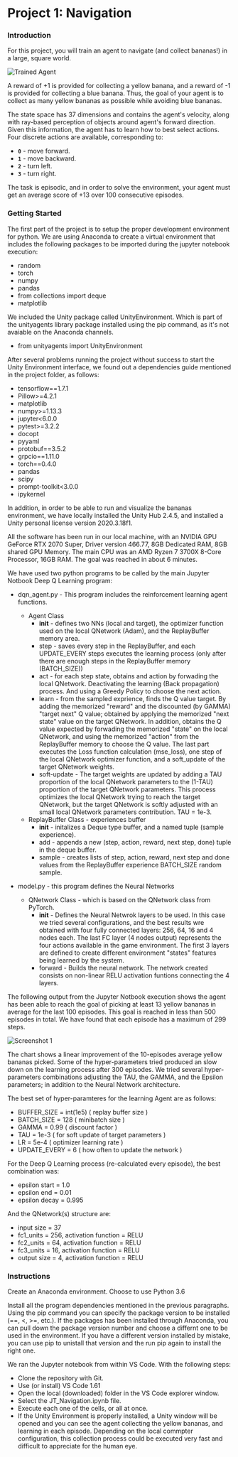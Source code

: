 [//]: # (Image References)

[image1]: https://user-images.githubusercontent.com/10624937/42135619-d90f2f28-7d12-11e8-8823-82b970a54d7e.gif "Trained Agent"
[image2]: https://github.com/jesus-tamez-2021/p1_navigation/blob/89c5023f40f9797ea4120bf1a916f5d1f4e52eb8/image2.PNG

# Project 1: Navigation

### Introduction

For this project, you will train an agent to navigate (and collect bananas!) in a large, square world.  

![Trained Agent][image1]

A reward of +1 is provided for collecting a yellow banana, and a reward of -1 is provided for collecting a blue banana.  Thus, the goal of your agent is to collect as many yellow bananas as possible while avoiding blue bananas.  

The state space has 37 dimensions and contains the agent's velocity, along with ray-based perception of objects around agent's forward direction.  Given this information, the agent has to learn how to best select actions.  Four discrete actions are available, corresponding to:
- **`0`** - move forward.
- **`1`** - move backward.
- **`2`** - turn left.
- **`3`** - turn right.

The task is episodic, and in order to solve the environment, your agent must get an average score of +13 over 100 consecutive episodes.

### Getting Started

The first part of the project is to setup the proper development environment for python. We are using Anaconda to create a virtual environment that includes the following packages to be imported during the jupyter notebook execution:
- random
- torch
- numpy
- pandas
- from collections import deque
- matplotlib

We included the Unity package called UnityEnvironment. Which is part of the unityagents library package installed using the pip command, as it's not avaiable on the Anaconda channels.
- from unityagents import UnityEnvironment

After several problems running the project without success to start the Unity Environment interface, we found out a dependencies guide mentioned in the project folder, as follows:
- tensorflow==1.7.1
- Pillow>=4.2.1
- matplotlib
- numpy>=1.13.3
- jupyter<6.0.0
- pytest>=3.2.2
- docopt
- pyyaml
- protobuf==3.5.2
- grpcio==1.11.0
- torch==0.4.0
- pandas
- scipy
- prompt-toolkit<3.0.0
- ipykernel

In addition, in order to be able to run and visualize the bananas environment, we have locally installed the Unity Hub 2.4.5, and installed a Unity personal license version 2020.3.18f1.

All the software has been run in our local machine, with an NVIDIA GPU GeForce RTX 2070 Super, Driver version 466.77, 8GB Dedicated RAM, 8GB shared GPU Memory. The main CPU was an AMD Ryzen 7 3700X 8-Core Processor, 16GB RAM. The goal was reached in about 6 minutes.

We have used two python programs to be called by the main Jupyter Notbook Deep Q Learning program:
- dqn_agent.py - This program includes the reinforcement learning agent functions.
  - Agent Class
    - __init__ - defines two NNs (local and target), the optimizer function used on the local QNetwork (Adam), and the ReplayBuffer memory area.
    - step - saves every step in the ReplayBuffer, and each UPDATE_EVERY steps executes the learning process (only after there are enough steps in the ReplayBuffer memory (BATCH_SIZE))
    - act - for each step state, obtains and action by forwading the local QNetwork. Deactivating the learning (Back propagation) process. And using a Greedy Policy to choose the next action.
    - learn - from the sampled exprience, finds the Q value target. By adding the memorized "reward" and the discounted (by GAMMA) "target next" Q value; obtained by applying the memorized "next state" value on the target QNetwork. In addition, obtains the Q value expected by forwading the memorized "state" on the local QNetwork, and using the memorized "action" from the ReplayBuffer memory to choose the Q value. The last part executes the Loss function calculation (mse_loss), one step of the local QNetwork optimizer function, and a soft_update of the target QNetwork weights.
    - soft-update - The target weights are updated by adding a TAU proportion of the local QNetwork parameters to the (1-TAU) proportion of the target QNetwork parameters. This process optimizes the local QNetwork trying to reach the target QNetwork, but the target QNetwork is softly adjusted with an small local QNetwork parameters contribution. TAU = 1e-3.
  - ReplayBuffer Class - experiences buffer
    - __init__ - initalizes a Deque type buffer, and a named tuple (sample experience).
    - add - appends a new (step, action, reward, next step, done) tuple in the deque buffer.
    - sample - creates lists of step, action, reward, next step and done values from the ReplayBuffer experience BATCH_SIZE random sample.
  
- model.py - this program defines the Neural Networks
  - QNetwork Class - which is based on the QNetwork class from PyTorch.
    - __init__ - Defines the Neural Netwrok layers to be used. In this case we tried several configurations, and the best results wre obtained with four fully connected layers: 256, 64, 16 and 4 nodes each. The last FC layer (4 nodes output) represents the four actions available in the game environment. The first 3 layers are defined to create different environment "states" features being learned by the system.
    - forward - Builds the neural network. The network created consists on non-linear RELU activation funtions connecting the 4 layers.

The following output from the Jupyter Notbook execution shows the agent has been able to reach the goal of picking at least 13 yellow bananas in average for the last 100 episodes. This goal is reached in less than 500 episodes in total. We have found that each episode has a maximum of 299 steps.

![Screenshot 1][image2]

The chart shows a linear improvement of the 10-episodes average yellow bananas picked. Some of the hyper-parameters tried produced an slow down on the learning process after 300 episodes. We tried several hyper-parameters combinations adjusting the TAU, the GAMMA, and the Epsilon parameters; in addition to the Neural Network architecture.

The best set of hyper-paramteres for the learning Agent are as follows:
- BUFFER_SIZE = int(1e5)    ( replay buffer size )
- BATCH_SIZE = 128          ( minibatch size )
- GAMMA = 0.99              ( discount factor )
- TAU = 1e-3                ( for soft update of target parameters )
- LR = 5e-4                 ( optimizer learning rate )
- UPDATE_EVERY = 6          ( how often to update the network )

For the Deep Q Learning process (re-calculated every episode), the best combination was:
- epsilon start = 1.0
- epsilon end   = 0.01
- epsilon decay = 0.995

And the QNetwork(s) structure are:
- input size = 37
- fc1_units = 256,  activation function = RELU
- fc2_units = 64,   activation function = RELU
- fc3_units = 16,   activation function = RELU
- output size = 4,  activation function = RELU

### Instructions

Create an Anaconda environment. Choose to use Python 3.6

Install all the program dependencies mentioned in the previous paragraphs. Using the pip command you can specify the package version to be installed (==, <, >=, etc.). If the packages has been installed through Anaconda, you can pull down the package version number and choose a differnt one to be used in the environment. If you have a different version installed by mistake, you can use pip to unistall that version and the run pip again to install the right one.

We ran the Jupyter notebook from within VS Code. With the following steps:
- Clone the repository with Git.
- Use (or install) VS Code 1.61
- Open the local (downloaded) folder in the VS Code explorer window.
- Select the JT_Navigation.ipynb file.
- Execute each one of the cells, or all at once.
- If the Unity Environment is properly installed, a Unity window will be opened and you can see the agent collecting the yellow bananas, and learning in each episode. Depending on the local commpter configuration, this collection process could be executed very fast and difficult to appreciate for the human eye.


